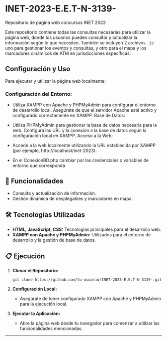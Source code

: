 # INET-2023-E.E.T-N-3139-

Repositorio de página web concursos INET 2023

Este repositorio contiene todas las consultas necesarias para utilizar la página web, donde los usuarios pueden consultar y actualizar la información según lo que necesiten. También se incluyen 2 archivos `.js`: uno para gestionar los eventos y consultas, y otro para el mapa y los marcadores dinámicos de ATM en jurisdicciones específicas.

## Configuración y Uso
Para ejecutar y utilizar la página web localmente:

### Configuración del Entorno:

- Utiliza XAMPP con Apache y PHPMyAdmin para configurar el entorno de desarrollo local.
Asegúrate de que el servidor Apache esté activo y configurado correctamente en XAMPP.
Base de Datos:

- Utiliza PHPMyAdmin para gestionar la base de datos necesaria para la web.
Configura las URL y la conexión a la base de datos según la configuración local en XAMPP.
Acceso a la Web:

- Accede a la web localmente utilizando la URL establecida por XAMPP (por ejemplo, http://localhost/inet-2023).

- En el ConexionBD.php cambiar por las credenciales o variables de entorno que corresponda

## 🚀 Funcionalidades

- Consulta y actualización de información.
- Gestión dinámica de desplegables y marcadores en mapa.

## 🛠️ Tecnologías Utilizadas

- **HTML, JavaScript, CSS:** Tecnologías principales para el desarrollo web.
- **XAMPP con Apache y PHPMyAdmin:** Utilizados para el entorno de desarrollo y la gestión de base de datos.

## 📋 Ejecución

1. **Clonar el Repositorio:**
   ```
   git clone https://github.com/tu-usuario/INET-2023-E.E.T-N-3139-.git
   ```

2. **Configuración Local:**
   - Asegúrate de tener configurado XAMPP con Apache y PHPMyAdmin para la ejecución local.

3. **Ejecutar la Aplicación:**
   - Abre la página web desde tu navegador para comenzar a utilizar las funcionalidades mencionadas.

---
